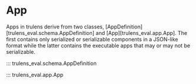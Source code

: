 # App

Apps in trulens derive from two classes,
[AppDefinition][trulens_eval.schema.AppDefinition] and
[App][trulens_eval.app.App]. The first contains only serialized or serializable
components in a JSON-like format while the latter contains the executable apps
that may or may not be serializable.

::: trulens_eval.schema.AppDefinition

::: trulens_eval.app.App
